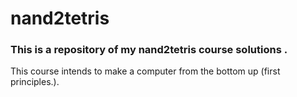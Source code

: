 # nand2tetris

### This is a repository of my nand2tetris course solutions . 
This course intends to make a computer from the bottom up (first principles.).

